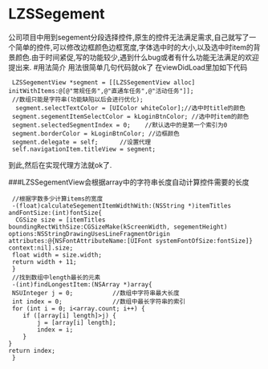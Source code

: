# LZSSegement
公司项目中用到segement分段选择控件,原生的控件无法满足需求,自己就写了一个简单的控件,可以修改边框颜色边框宽度,字体选中时的大小,以及选中时item的背景颜色.由于时间紧促,写的功能较少,遇到什么bug或者有什么功能无法满足的欢迎提出来.
#用法简介
用法很简单几句代码就ok了
在viewDidLoad里加如下代码  
  
     LZSSegementView *segment = [[LZSSegementView alloc] initWithItems:@[@"常规任务",@"直通车任务",@"活动任务"]];  
     //数组只能是字符串(功能缺陷以后会进行优化); 
      segment.selectTextColor = [UIColor whiteColor];//选中时title的颜色
     segment.segementItemSelectColor = kLoginBtnColor; //选中时item的颜色
     segment.selectedSegmentIndex = 0;    //默认选中的是第一个索引为0
     segment.borderColor = kLoginBtnColor; //边框颜色
     segment.delegate = self;      //设置代理
     self.navigationItem.titleView = segment;
到此,然后在实现代理方法就ok了.

 ###LZSSegementView会根据array中的字符串长度自动计算控件需要的长度
 
     //根据字数多少计算items的宽度
     -(float)calculateSegementItemWidthWith:(NSString *)itemTitles andFontSize:(int)fontSize{
      CGSize size = [itemTitles boundingRectWithSize:CGSizeMake(kScreenWidth, segementHeight) options:NSStringDrawingUsesLineFragmentOrigin attributes:@{NSFontAttributeName:[UIFont systemFontOfSize:fontSize]} context:nil].size;
     float width = size.width;
     return width + 11;
     }
     //找到数组中length最长的元素
     -(int)findLongestItem:(NSArray *)array{
     NSUInteger j = 0;           //数组中字符串最大长度
     int index = 0;              //数组中最长字符串的索引
     for (int i = 0; i<array.count; i++) {
        if ([array[i] length]>j) {
            j = [array[i] length];
            index = i;
        }
    }
    return index;
     }
